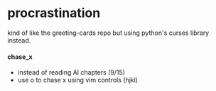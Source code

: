 procrastination
====

kind of like the greeting-cards repo but using python's curses library instead.

#### chase_x
* instead of reading AI chapters (9/15)
* use o to chase x using vim controls (hjkl)
